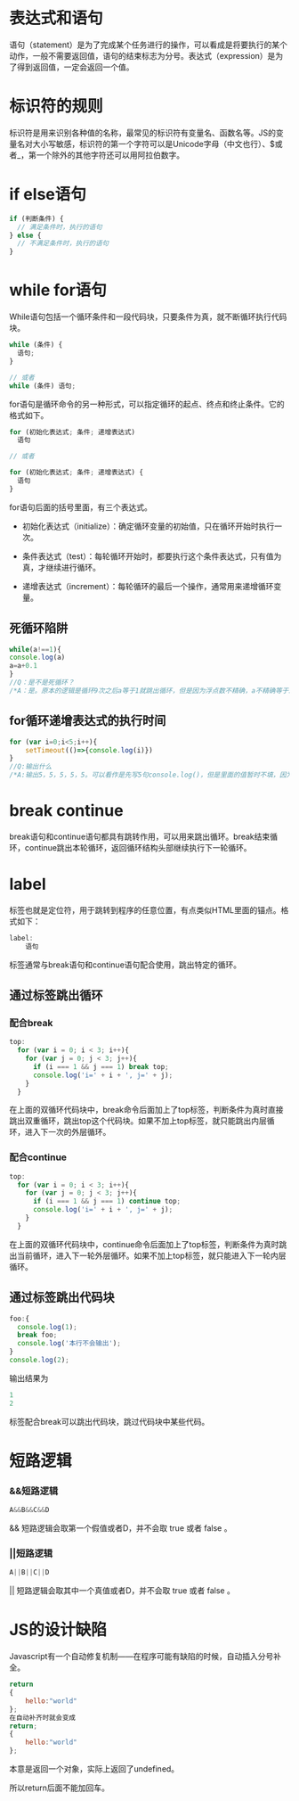 # 表达式和语句

语句（statement）是为了完成某个任务进行的操作，可以看成是将要执行的某个动作，一般不需要返回值，语句的结束标志为分号。表达式（expression）是为了得到返回值，一定会返回一个值。

# 标识符的规则

标识符是用来识别各种值的名称，最常见的标识符有变量名、函数名等。JS的变量名对大小写敏感，标识符的第一个字符可以是Unicode字母（中文也行）、$或者_，第一个除外的其他字符还可以用阿拉伯数字。

# if else语句

```javascript
if (判断条件) {
  // 满足条件时，执行的语句
} else {
  // 不满足条件时，执行的语句
}
```

# while for语句

While语句包括一个循环条件和一段代码块，只要条件为真，就不断循环执行代码块。

```javascript
while (条件) {
  语句;
}

// 或者
while (条件) 语句;
```

for语句是循环命令的另一种形式，可以指定循环的起点、终点和终止条件。它的格式如下。

```javascript
for (初始化表达式; 条件; 递增表达式)
  语句

// 或者

for (初始化表达式; 条件; 递增表达式) {
  语句
}
```

for语句后面的括号里面，有三个表达式。

- 初始化表达式（initialize）：确定循环变量的初始值，只在循环开始时执行一次。
- 条件表达式（test）：每轮循环开始时，都要执行这个条件表达式，只有值为真，才继续进行循环。

- 递增表达式（increment）：每轮循环的最后一个操作，通常用来递增循环变量。

## 死循环陷阱

```javascript
while(a!==1){
console.log(a)
a=a+0.1
}
//Q：是不是死循环？
/*A：是。原本的逻辑是循环9次之后a等于1就跳出循环，但是因为浮点数不精确，a不精确等于1，一直执行下去。*/
```

## for循环递增表达式的执行时间

```javascript
for (var i=0;i<5;i++){
	setTimeout(()=>{console.log(i)})
}
//Q:输出什么
/*A:输出5，5，5，5，5。可以看作是先写5句console.log()，但是里面的值暂时不填，因为setTimeout意思是过一会儿再执行，等for循环运行完毕，再把i的值填进这5句console.log()里面，这时i的值为5，所以输出5次5。*/
```

# break continue

break语句和continue语句都具有跳转作用，可以用来跳出循环。break结束循环，continue跳出本轮循环，返回循环结构头部继续执行下一轮循环。

# label

标签也就是定位符，用于跳转到程序的任意位置，有点类似HTML里面的锚点。格式如下：

```javascript
label:
	语句
```

标签通常与break语句和continue语句配合使用，跳出特定的循环。

## 通过标签跳出循环

### 配合break

```javascript
top:
  for (var i = 0; i < 3; i++){
    for (var j = 0; j < 3; j++){
      if (i === 1 && j === 1) break top;
      console.log('i=' + i + ', j=' + j);
    }
  }
```

在上面的双循环代码块中，break命令后面加上了top标签，判断条件为真时直接跳出双重循环，跳出top这个代码块。如果不加上top标签，就只能跳出内层循环，进入下一次的外层循环。

### 配合continue

```javascript
top:
  for (var i = 0; i < 3; i++){
    for (var j = 0; j < 3; j++){
      if (i === 1 && j === 1) continue top;
      console.log('i=' + i + ', j=' + j);
    }
  }
```

在上面的双循环代码块中，continue命令后面加上了top标签，判断条件为真时跳出当前循环，进入下一轮外层循环。如果不加上top标签，就只能进入下一轮内层循环。

## 通过标签跳出代码块

```javascript
foo:{
  console.log(1);
  break foo;
  console.log('本行不会输出');
}
console.log(2);
```

输出结果为

```javascript
1
2
```

标签配合break可以跳出代码块，跳过代码块中某些代码。



# 短路逻辑

### &&短路逻辑

```javascript
A&&B&&C&&D
```

&& 短路逻辑会取第一个假值或者D，并不会取 true 或者 false 。

### ||短路逻辑

```javascript
A||B||C||D
```

|| 短路逻辑会取其中一个真值或者D，并不会取 true 或者 false 。

# JS的设计缺陷

Javascript有一个自动修复机制——在程序可能有缺陷的时候，自动插入分号补全。

```javascript
return
{
    hello:"world"
};
在自动补齐时就会变成
return;
{
    hello:"world"
};
```

本意是返回一个对象，实际上返回了undefined。

所以return后面不能加回车。